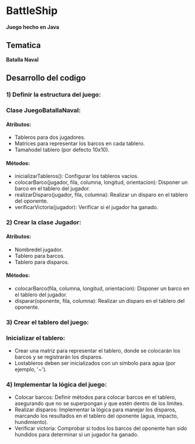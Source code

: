 # BattleShip
**Juego hecho en Java**

## Tematica
**Batalla Naval**

## Desarrollo del codigo
### 1) Definir la estructura del juego:
### Clase JuegoBatallaNaval:
#### Atributos: 
- Tableros para dos jugadores. 
- Matrices para representar los barcos en cada tablero. 
- Tamañodel tablero (por defecto 10x10). 
#### Métodos: 
- inicializarTableros(): Configurar los tableros vacíos. 
- colocarBarco(jugador, fila, columna, longitud, orientacion): Disponer un barco en el tablero del jugador. 
- realizarDisparo(jugador, fila, columna): Realizar un disparo en el tablero del oponente. 
- verificarVictoria(jugador): Verificar si el jugador ha ganado.

### 2) Crear la clase **Jugador**: 
#### Atributos: 
- Nombredel jugador. 
- Tablero para barcos. 
- Tablero para disparos. 
#### Métodos: 
- colocarBarco(fila, columna, longitud, orientacion): Disponer un barco en el tablero del jugador.
- disparar(oponente, fila, columna): Realizar un disparo en el tablero del oponente.
### 3) Crear el tablero del juego: 
### Inicializar el tablero: 
- Crear una matriz para representar el tablero, donde se colocarán los barcos y se registrarán los disparos.
- Lostableros deben ser inicializados con un símbolo para agua (por ejemplo, '~').
### 4) Implementar la lógica del juego: 
- Colocar barcos: Definir métodos para colocar barcos en el tablero, asegurando que no se superpongan y que estén dentro de los límites.
- Realizar disparos: Implementar la lógica para manejar los disparos, marcando los resultados en el tablero del oponente (agua, impacto, hundimiento).
- Verificar victoria: Comprobar si todos los barcos del oponente han sido hundidos para determinar si un jugador ha ganado.
